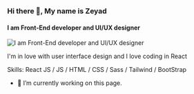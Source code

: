 ### Hi there 👋, My name is Zeyad
#### I am Front-End developer and UI/UX designer
![I am Front-End developer and UI/UX designer](https://arturssmirnovs.github.io/github-profile-readme-generator/images/banner.png)

I'm in love with user interface design and I love coding in React

Skills: React JS  / JS / HTML / CSS / Sass / Tailwind / BootStrap

- 🔭 I’m currently working on this page. 




